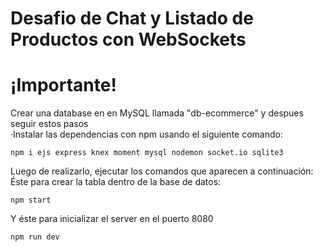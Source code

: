 # Desafio de Chat y Listado de Productos con WebSockets

# ¡Importante!
Crear una database en en MySQL llamada "db-ecommerce" y despues seguir estos pasos  
·Instalar las dependencias con npm usando el siguiente comando:
```
npm i ejs express knex moment mysql nodemon socket.io sqlite3
```
Luego de realizarlo, ejecutar los comandos que aparecen a continuación:  
Éste para crear la tabla dentro de la base de datos:
```
npm start
```
Y éste para inicializar el server en el puerto 8080
```
npm run dev
```
